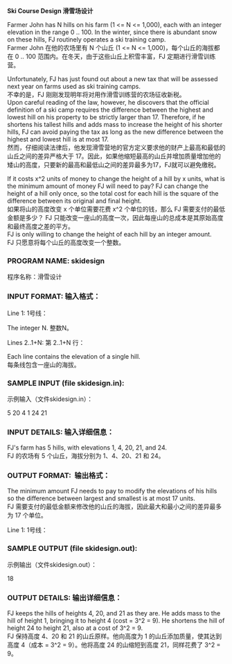 **Ski Course Design 滑雪场设计**  

Farmer John has N hills on his farm (1 <= N <= 1,000), each with an integer elevation in the range 0 .. 100. In the winter, since there is abundant snow on these hills, FJ routinely operates a ski training camp.  
Farmer John 在他的农场里有 N 个山丘 (1 <= N <= 1,000)，每个山丘的海拔都在 0 .. 100 范围内。在冬天，由于这些山丘上积雪丰富，FJ 定期进行滑雪训练营。

Unfortunately, FJ has just found out about a new tax that will be assessed next year on farms used as ski training camps.  
不幸的是，FJ 刚刚发现明年将对用作滑雪训练营的农场征收新税。  
Upon careful reading of the law, however, he discovers that the official definition of a ski camp requires the difference between the highest and lowest hill on his property to be strictly larger than 17. Therefore, if he shortens his tallest hills and adds mass to increase the height of his shorter hills, FJ can avoid paying the tax as long as the new difference between the highest and lowest hill is at most 17.  
然而，仔细阅读法律后，他发现滑雪营地的官方定义要求他的财产上最高和最低的山丘之间的差异严格大于 17。因此，如果他缩短最高的山丘并增加质量增加他的矮山的高度，只要新的最高和最低山之间的差异最多为17，FJ就可以避免缴税。

If it costs x^2 units of money to change the height of a hill by x units, what is the minimum amount of money FJ will need to pay? FJ can change the height of a hill only once, so the total cost for each hill is the square of the difference between its original and final height.  
如果将山的高度改变 x 个单位需要花费 x^2 个单位的钱，那么 FJ 需要支付的最低金额是多少？ FJ 只能改变一座山的高度一次，因此每座山的总成本是其原始高度和最终高度之差的平方。  
FJ is only willing to change the height of each hill by an integer amount.  
FJ 只愿意将每个山丘的高度改变一个整数。

### PROGRAM NAME: skidesign  
程序名称：滑雪设计

### INPUT FORMAT: 输入格式：

Line 1: 1号线：

The integer N. 整数N。

Lines 2..1+N: 第 2..1+N 行：

Each line contains the elevation of a single hill.  
每条线包含一座山的海拔。

### SAMPLE INPUT (file skidesign.in):  
示例输入（文件skidesign.in）：

5
20
4
1
24
21

### INPUT DETAILS: 输入详细信息：

FJ's farm has 5 hills, with elevations 1, 4, 20, 21, and 24.  
FJ 的农场有 5 个山丘，海拔分别为 1、4、20、21 和 24。

### OUTPUT FORMAT:  输出格式：

The minimum amount FJ needs to pay to modify the elevations of his hills so the difference between largest and smallest is at most 17 units.  
FJ 需要支付的最低金额来修改他的山丘的海拔，因此最大和最小之间的差异最多为 17 个单位。

Line 1: 1号线：

### SAMPLE OUTPUT (file skidesign.out):  
示例输出（文件skidesign.out）：

18

### OUTPUT DETAILS: 输出详细信息：

FJ keeps the hills of heights 4, 20, and 21 as they are. He adds mass to the hill of height 1, bringing it to height 4 (cost = 3^2 = 9). He shortens the hill of height 24 to height 21, also at a cost of 3^2 = 9.  
FJ 保持高度 4、20 和 21 的山丘原样。他向高度为 1 的山丘添加质量，使其达到高度 4（成本 = 3^2 = 9）。他将高度 24 的山缩短到高度 21，同样花费了 3^2 = 9。